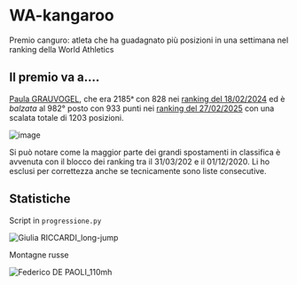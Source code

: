 # WA-kangaroo
Premio canguro: atleta che ha guadagnato più posizioni in una settimana nel ranking della World Athletics

## Il premio va a....
[Paula GRAUVOGEL](https://worldathletics.org/athletes/germany/paula-grauvogel-14813578), che era 2185ᵃ con 828 nei
[ranking del 18/02/2024](https://worldathletics.org/world-rankings/long-jump/women?regionType=world&page=22&rankDate=2024-02-18&limitByCountry=0)
ed è _balzata_ al 982° posto con 933 punti nei
[ranking del 27/02/2025](https://worldathletics.org/world-rankings/long-jump/women?regionType=world&page=10&rankDate=2024-02-27&limitByCountry=0)
con una scalata totale di 1203 posizioni.

![image](https://github.com/user-attachments/assets/3809538f-a9ec-4a23-8ce8-54edfb3d041d)

Si può notare come la maggior parte dei grandi spostamenti in classifica è avvenuta con il blocco dei ranking tra
il 31/03/202 e il 01/12/2020. Li ho esclusi per correttezza anche se tecnicamente sono liste consecutive.

## Statistiche
Script in ```progressione.py```

![Giulia RICCARDI_long-jump](https://github.com/user-attachments/assets/2ad09070-7942-4cfb-b2f1-f1840bfb1746)


Montagne russe

![Federico DE PAOLI_110mh](https://github.com/user-attachments/assets/1a15bf95-4fd0-4959-b00a-782b1e3625db)
